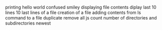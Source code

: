 printing hello world
confused smiley
displaying file contents
diplay last 10 lines
10 last lines of a file
creation of a file
adding contents from ls command to a file
duplicate
remove all js
count number of directories and subdirectories
newest

